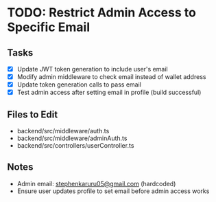 # TODO: Restrict Admin Access to Specific Email

## Tasks
- [x] Update JWT token generation to include user's email
- [x] Modify admin middleware to check email instead of wallet address
- [x] Update token generation calls to pass email
- [x] Test admin access after setting email in profile (build successful)

## Files to Edit
- backend/src/middleware/auth.ts
- backend/src/middleware/adminAuth.ts
- backend/src/controllers/userController.ts

## Notes
- Admin email: stephenkaruru05@gmail.com (hardcoded)
- Ensure user updates profile to set email before admin access works
